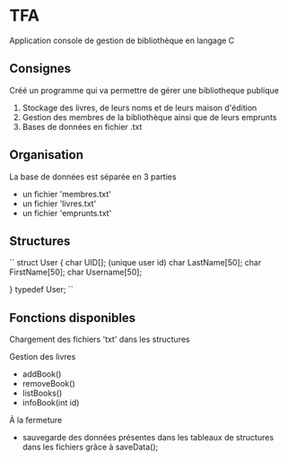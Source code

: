 # TFA
Application console de gestion de bibliothèque en langage C

## Consignes
Créé un programme qui va permettre de gérer une bibliotheque publique

1. Stockage des livres, de leurs noms et de leurs maison d'édition
2. Gestion des membres de la bibliothèque ainsi que de leurs emprunts
3. Bases de données en fichier .txt

## Organisation
La base de données est séparée en 3 parties
- un fichier 'membres.txt'
- un fichier 'livres.txt'
- un fichier 'emprunts.txt'

## Structures
´´
struct User {
    char UID[]; (unique user id)
    char LastName[50];
    char FirstName[50];
    char Username[50];

} typedef User;
``
## Fonctions disponibles
Chargement des fichiers 'txt' dans les structures

Gestion des livres
- addBook()
- removeBook()
- listBooks()
- infoBook(int id)

À la fermeture
- sauvegarde des données présentes dans les tableaux de structures dans les fichiers grâce à saveData(); 
